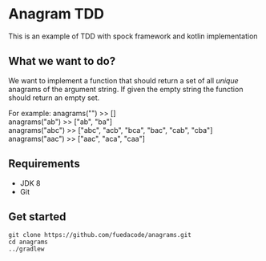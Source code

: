 # Anagram TDD

This is an example of TDD with spock framework and kotlin implementation

## What we want to do?
We want to implement a function that should return a set of all _unique_ anagrams of the argument string.
If given the empty string the function should return an empty set.

For example:
anagrams("")    >> [] <br />
anagrams("ab")  >> ["ab", "ba"] <br />
anagrams("abc") >> ["abc", "acb", "bca", "bac", "cab", "cba"] <br />
anagrams("aac") >> ["aac", "aca", "caa"] <br />

## Requirements

* JDK 8
* Git

## Get started

```
git clone https://github.com/fuedacode/anagrams.git
cd anagrams
../gradlew
```
